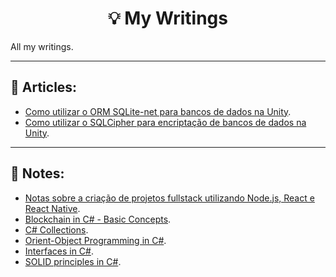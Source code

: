 <h1 align="center">
💡️ My Writings
</h1>

All my writings.

---

## 📄️ Articles:

- [Como utilizar o ORM SQLite-net para bancos de dados na Unity](https://link.medium.com/ihKdlrni25).
- [Como utilizar o SQLCipher para encriptação de bancos de dados na Unity](https://link.medium.com/c15WeOoj25).

---

## 📌️ Notes:

- [Notas sobre a criação de projetos fullstack utilizando Node.js, React e React Native](https://gist.github.com/JV-Amorim/15759e90cd7899bef10030be69fc262b).
- [Blockchain in C# - Basic Concepts](https://gist.github.com/JV-Amorim/9869a9ff89e0f5b69def6fd80adb2f09).
- [C# Collections](https://gist.github.com/JV-Amorim/b52951ecd156272746adf482e0a08a63).
- [Orient-Object Programming in C#](https://gist.github.com/JV-Amorim/db4741715bd0e55158929fc3a035a9d9).
- [Interfaces in C#](https://gist.github.com/JV-Amorim/d2478cc47691d80bb685f0fbc844e7d0).
- [SOLID principles in C#](https://gist.github.com/JV-Amorim/860ef67c250620f3f123aa7a09adf6c1).

